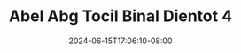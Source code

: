 --- 
title: "Abel Abg Tocil Binal Dientot 4"
description: "video  video bokep Abel Abg Tocil Binal Dientot 4 durasi panjang   terbaru"
date: 2024-06-15T17:06:10-08:00
file_code: "xoaqiyhkt1iv"
draft: false
cover: "kscazpg9eojb5cef.jpg"
tags: ["Abel", "Abg", "Tocil", "Binal", "Dientot", "bokep-indo", "bokep-viral", "bokep-ig"]
length: 651
fld_id: "1413979"
foldername: "adik kakak ewe manja"
categories: ["adik kakak ewe manja"]
views: 54
---